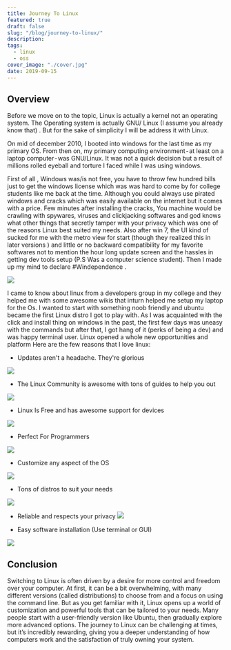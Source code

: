```yaml
---
title: Journey To Linux
featured: true
draft: false
slug: "/blog/journey-to-linux/"
description:
tags:
  - linux
  - oss
cover_image: "./cover.jpg"
date: 2019-09-15
---
```


## Overview

Before we move on to the topic, Linux is actually a kernel not an operating system. The Operating system is actually GNU/ Linux (I assume you already know that) . But for the sake of simplicity I will be address it with Linux.

On mid of december 2010, I booted into windows for the last time as my primary OS. From then on, my primary computing environment - at least on a laptop computer - was GNU/Linux. It was not a quick decision but a result of millions rolled eyeball and torture I faced while I was using windows.

First of all , Windows was/is not free, you have to throw few hundred bills just to get the windows license which was was hard to come by for college students like me back at the time. Although you could always use pirated windows and cracks which was easily available on the internet but it comes with a price. Few minutes after installing the cracks, You machine would be crawling with spywares, viruses and clickjacking softwares and god knows what other things that secretly tamper with your privacy which was one of the reasons Linux best suited my needs. Also after win 7, the UI kind of sucked for me with the metro view for start (though they realized this in later versions ) and little or no backward compatibility for my favorite softwares not to mention the hour long update screen and the hassles in getting dev tools setup (P.S Was a computer science student). Then I made up my mind to declare #Windependence .

![](https://cdn-media-1.freecodecamp.org/images/0*oeYTzCgIqa-2n7C-.png)

I came to know about linux from a developers group in my college and they helped me with some awesome wikis that inturn helped me setup my laptop for the Os. I wanted to start with something noob friendly and ubuntu became the first Linux distro I got to play with.
As I was acquainted with the click and install thing on windows in the past, the first few days was uneasy with the commands but after that, I got hang of it (perks of being a dev) and was happy terminal user. Linux opened a whole new opportunities and platform
Here are the few reasons that I love linux:

- Updates aren't a headache. They're glorious

![](https://img.devrant.com/devrant/rant/r_1420698_uT71o.jpg)

- The Linux Community is awesome with tons of guides to help you out

![](https://static.makeuseof.com/wp-content/uploads/2015/03/linux-communities-670x335.jpg)

- Linux Is Free and has awesome support for devices

![](https://projectwithcode.com/wp-content/uploads/2019/04/4-1.jpg)

- Perfect For Programmers

![](https://static.makeuseof.com/wp-content/uploads/2018/03/linux-programming-os-670x335.jpg)

- Customize any aspect of the OS

![](https://www.modmy.com/sites/modmy.com/files/styles/large_wm_brw/public/article-images/2017/11/20171110_050830044_iOS_0.jpg?itok=J1GvD3QI)

- Tons of distros to suit your needs

![](http://evlearners.com/wp-content/uploads/2019/06/linux-distro.jpg)

- Reliable and respects your privacy
  ![](https://rootgamer.com/wp-content/uploads/2012/12/featured_600_224_privacy_policy.jpg)

- Easy software installation (Use terminal or GUI)

![](https://www.howtogeek.com/wp-content/uploads/2014/06/install-software-on-ubuntu-linux.png)

## Conclusion

Switching to Linux is often driven by a desire for more control and freedom over your computer. At first, it can be a bit overwhelming, with many different versions (called distributions) to choose from and a focus on using the command line. But as you get familiar with it, Linux opens up a world of customization and powerful tools that can be tailored to your needs. Many people start with a user-friendly version like Ubuntu, then gradually explore more advanced options. The journey to Linux can be challenging at times, but it’s incredibly rewarding, giving you a deeper understanding of how computers work and the satisfaction of truly owning your system.

